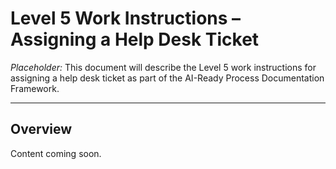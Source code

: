 # Level 5 Work Instructions – Assigning a Help Desk Ticket

*Placeholder:* This document will describe the Level 5 work instructions for assigning a help desk ticket as part of the AI-Ready Process Documentation Framework.  

---
## Overview  
Content coming soon.
